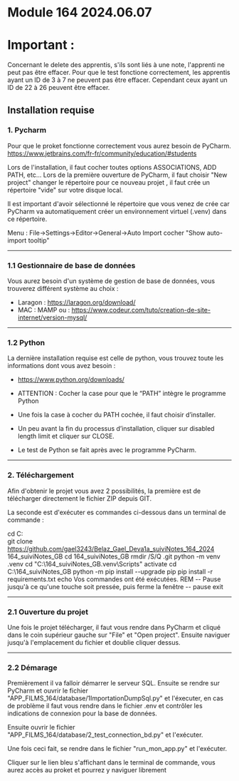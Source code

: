 # Module 164 2024.06.07

# Important :
Concernant le delete des apprentis, s'ils sont liés à une note, l'apprenti ne peut pas être effacer.
Pour que le test fonctione correctement, les apprentis ayant un ID de 3 à 7 ne peuvent pas être effacer.
Cependant ceux ayant un ID de 22 à 26 peuvent être effacer.

## Installation requise

### 1. Pycharm
Pour que le proket fonctionne correctement vous aurez besoin de PyCharm.
https://www.jetbrains.com/fr-fr/community/education/#students

Lors de l'installation, il faut cocher toutes options ASSOCIATIONS, ADD PATH, etc...
Lors de la première ouverture de PyCharm, il faut choisir "New project" changer le répertoire pour ce nouveau projet
, il faut crée un répertoire "vide" sur votre disque local.

Il est important d'avoir sélectionné le répertoire que vous venez de crée car PyCharm va automatiquement créer un environnement
virtuel (.venv) dans ce répertoire.

Menu : File->Settings->Editor->General->Auto Import cocher "Show auto-import tooltip"

---

### 1.1 Gestionnaire de base de données
Vous aurez besoin d'un système de gestion de base de données, vous trouverez différent système au choix :

- Laragon : https://laragon.org/download/ 
- MAC : MAMP ou : https://www.codeur.com/tuto/creation-de-site-internet/version-mysql/

---

### 1.2 Python
La dernière installation requise est celle de python, vous trouvez toute les informations dont vous avez besoin :

- https://www.python.org/downloads/
- ATTENTION : Cocher la case pour que le “PATH” intègre le programme Python

- Une fois la case à cocher du PATH cochée, il faut choisir d’installer.

- Un peu avant la fin du processus d’installation, cliquer sur disabled length limit et cliquer sur CLOSE.

- Le test de Python se fait après avec le programme PyCharm.


--- 


### 2. Téléchargement
Afin d'obtenir le projet vous avez 2 possibilités, la première est de télécharger directement le fichier ZIP
depuis GIT.

La seconde est d'exécuter es commandes ci-dessous dans un terminal de commande :

cd C:\
git clone https://github.com/gael3243/Belaz_Gael_Deva1a_suiviNotes_164_2024 164_suiviNotes_GB
cd 164_suiviNotes_GB
rmdir /S/Q .git
python -m venv .venv
cd "C:\164_suiviNotes_GB\.venv\Scripts"
activate
cd C:\164_suiviNotes_GB
python -m pip install --upgrade pip
pip install -r requirements.txt
echo Vos commandes ont été exécutées.
REM -- Pause jusqu'à ce qu'une touche soit pressée, puis ferme la fenêtre --
pause
exit

---

### 2.1 Ouverture du projet
Une fois le projet télécharger, il faut vous rendre dans PyCharm et cliqué dans le coin supérieur gauche sur "File"
et "Open project". Ensuite naviguer jusqu'à l'emplacement du fichier et doublie cliquer dessus.

---

### 2.2 Démarage
Premièrement il va falloir démarrer le serveur SQL. Ensuite se rendre sur PyCharm et ouvrir le fichier 
"APP_FILMS_164/database/1ImportationDumpSql.py" et l'éxecuter, en cas de problème il faut vous rendre dans le fichier
.env et contrôler les indications de connexion pour la base de données.

Ensuite ouvrir le fichier "APP_FILMS_164/database/2_test_connection_bd.py" et l'exécuter.

Une fois ceci fait, se rendre dans le fichier "run_mon_app.py" et l'exécuter.

Cliquer sur le lien bleu s'affichant dans le terminal de commande, vous aurez accès au proket et pourrez y naviguer librement





